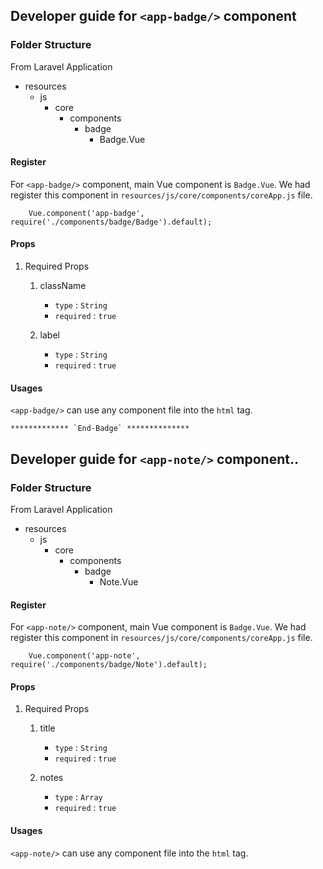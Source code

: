## Developer guide for `<app-badge/>` component

### Folder Structure

From Laravel Application

- resources
    - js
        - core
            - components
                - badge
                    - Badge.Vue

#### Register
For `<app-badge/>` component, main Vue component is `Badge.Vue`. We had register this component in ```resources/js/core/components/coreApp.js``` file.

```Resfister
	Vue.component('app-badge', require('./components/badge/Badge').default);
```

#### Props

1. Required Props

	1. className
        - `type` : `String`
        - `required` : `true`

    2. label
        - `type` : `String`
        - `required` : `true`

#### Usages
`<app-badge/>` can use any component file into the `html` tag.

```
************* `End-Badge` **************
```
## Developer guide for `<app-note/>` component..

### Folder Structure

From Laravel Application

- resources
    - js
        - core
            - components
                - badge
                    - Note.Vue


#### Register
For `<app-note/>` component, main Vue component is `Badge.Vue`. We had register this component in ```resources/js/core/components/coreApp.js``` file.

```Resfister
	Vue.component('app-note', require('./components/badge/Note').default);
```

#### Props

1. Required Props

	1. title
        - `type` : `String`
        - `required` : `true`

    2. notes
        - `type` : `Array`
        - `required` : `true`

#### Usages
`<app-note/>` can use any component file into the `html` tag.
